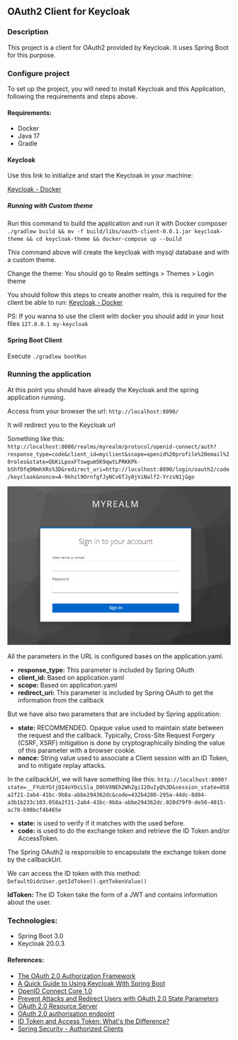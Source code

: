 ## OAuth2 Client for Keycloak

### Description

This project is a client for OAuth2 provided by Keycloak. It uses Spring Boot for this purpose.

### Configure project

To set up the project, you will need to install Keycloak and this Application, following the requirements and steps above.

#### Requirements:

* Docker
* Java 17
* Gradle

#### Keycloak

Use this link to initialize and start the Keycloak in your machine:

[Keycloak - Docker](https://www.keycloak.org/getting-started/getting-started-docker)

##### Running with Custom theme

Run this command to build the application and run it with Docker composer
`./gradlew build && mv -f build/libs/oauth-client-0.0.1.jar keycloak-theme && cd keycloak-theme && docker-compose up --build`

This command above will create the keycloak with mysql database and with a custom theme.

Change the theme: You should go to Realm settings >  Themes > Login theme

You should follow this steps to create another realm, this is required for the client be able to run:
[Keycloak - Docker](https://www.keycloak.org/getting-started/getting-started-docker)

PS: If you wanna to use the client with docker you should add in your host files `127.0.0.1 my-keycloak`

#### Spring Boot Client

Execute `./gradlew bootRun`


### Running the application

At this point you should have already the Keycloak and the spring application running.

Access from your browser the url: `http://localhost:8090/`

It will redirect you to the Keycloak url

Something like this:
`http://localhost:8080/realms/myrealm/protocol/openid-connect/auth?response_type=code&client_id=myclient&scope=openid%20profile%20email%20roles&state=QbKiLpoxFTswgum5K9qwtLPRKKPk-bShfDfq9NmhXRs%3D&redirect_uri=http://localhost:8090/login/oauth2/code/keycloak&nonce=A-9khzl9OrnfgfJyNCv6TJy0jViNalf2-YrzsN1jGgo`

![Keycloak Login](./images/keycloak-login.png)

All the parameters in the URL is configured bases on the application.yaml.

* **response_type:** This parameter is included by Spring OAuth
* **client_id:** Based on application.yaml 
* **scope:** Based on application.yaml
* **redirect_uri:** This parameter is included by Spring OAuth to get the information from the callback

But we have also two parameters that are included by Spring application:

* **state:** RECOMMENDED. Opaque value used to maintain state between the request and the callback. Typically, Cross-Site Request Forgery (CSRF, XSRF) mitigation is done by cryptographically binding the value of this parameter with a browser cookie.
* **nonce:** String value used to associate a Client session with an ID Token, and to mitigate replay attacks.

In the callbackUrl, we will have something like this: `http://localhost:8090?state=__FYubYGtjQI4oYOcLSla_D0hVXNEh2WhZgi12OuIyQ%3D&session_state=058a2f21-2ab4-41bc-9b8a-abbe294362dc&code=432b4280-295a-44dc-8d04-a3b1b233c103.058a2f21-2ab4-41bc-9b8a-abbe294362dc.020d79f9-de50-4015-ac78-b98bcf4b465e` 

* **state:** is used to verify if it matches with the used before.
* **code:** is used to do the exchange token and retrieve the ID Token and/or AccessToken.

The Spring OAuth2 is responsible to encapsulate the exchange token done by the callbackUrl.

We can access the ID token with this method: `DefaultOidcUser.getIdToken().getTokenValue()`

**IdToken:** The ID Token take the form of a JWT and contains information about the user.


### Technologies:

* Spring Boot 3.0
* Keycloak 20.0.3

#### References:

* [The OAuth 2.0 Authorization Framework](https://www.rfc-editor.org/rfc/rfc6749)
* [A Quick Guide to Using Keycloak With Spring Boot](https://www.baeldung.com/spring-boot-keycloak)
* [OpenID Connect Core 1.0](https://openid.net/specs/openid-connect-core-1_0.html#CodeFlowSteps)
* [Prevent Attacks and Redirect Users with OAuth 2.0 State Parameters](https://auth0.com/docs/secure/attack-protection/state-parameters)
* [OAuth 2.0 Resource Server](https://docs.spring.io/spring-security/reference/servlet/oauth2/resource-server/index.html)
* [OAuth 2.0 authorisation endpoint](https://connect2id.com/products/server/docs/api/authorization)
* [ID Token and Access Token: What's the Difference?](https://auth0.com/blog/id-token-access-token-what-is-the-difference/)
* [Spring Security - Authorized Clients](https://docs.spring.io/spring-security/reference/reactive/oauth2/client/authorized-clients.html#oauth2Client-registered-authorized-client)